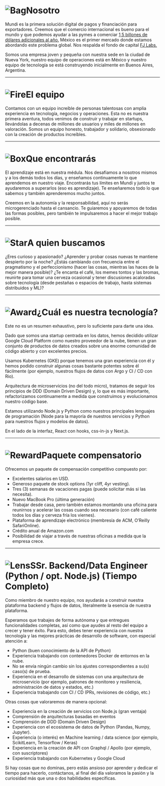 # ![Bag](/icons/bag.svg 'Bag')Nosotro
Mundi es la primera solución digital de pagos y financiación para exportadores. Creemos que el comercio internacional es bueno para el mundo y que podemos ayudar a las pymes a comerciar [1,5 billones de dólares adicionales al año.](https://www.adb.org/sites/default/files/publication/359631/adb-briefs-83.pdf) México es el primer mercado donde estamos abordando este problema global.
Nos respalda el fondo de capital [FJ Labs.](http://www.fjlabs.com)

Somos una empresa joven y pequeña con nuestra sede en la ciudad de Nueva York, nuestro equipo de operaciones está en México y nuestro equipo de tecnología se está construyendo inicialmente en Buenos Aires, Argentina.

---

# ![Fire](/icons/fire.svg 'Fire')El equipo
Contamos con un equipo increíble de personas talentosas con amplia experiencia en tecnología, negocios y operaciones.
Esta no es nuestra primera aventura, todos venimos de construir y trabajar en startups, llevándolas a decenas de millones de usuarios y miles de millones en valoración.
Somos un equipo honesto, trabajador y solidario, obsesionado con la creación de productos increíbles.

---

# ![Box](/icons/box.svg 'Box')Que encontrarás
El aprendizaje está en nuestra médula. Nos desafiamos a nosotros mismos y a los demás todos los días, y enseñamos continuamente lo que aprendemos en nuestro viaje.
Encontrarás tus límites en Mundi y juntos te ayudaremos a superarlos (eso es aprendizaje).
Te enseñaremos todo lo que sabemos y también aprenderemos mucho juntos.

Creemos en la autonomía y la responsabilidad, aquí no serás microgerenciado hasta el cansancio.
Te guiaremos y apoyaremos de todas las formas posibles, pero también te impulsaremos a hacer el mejor trabajo posible.

---

# ![Star](/icons/star.svg 'Star')A quien buscamos
¿Eres curioso y apasionado?
¿Aprender y probar cosas nuevas te mantiene despierto por la noche?
¿Estás cambiando con frecuencia entre el pragmatismo y el perfeccionismo (hacer las cosas, mientras las haces de la mejor manera posible)?
¿Te encanta el café, los memes tontos y las bromas, reunirte para tomar una cerveza ocasional y tener discusiones acaloradas sobre tecnología (desde pestañas o espacios de trabajo, hasta sistemas distribuidos y ML)?

---

# ![Award](/icons/award.svg 'Award')¿Cuál es nuestra tecnología?
Este no es un resumen exhaustivo, pero lo suficiente para darte una idea.

Dado que somos una startup centrada en los datos, hemos decidido utilizar Google Cloud Platform como nuestro proveedor de la nube, tienen un gran conjunto de productos de datos creados sobre una enorme comunidad de código abierto y con excelentes precios.

Usamos Kubernetes (GKE) porque tenemos una gran experiencia con él y hemos podido construir algunas cosas bastante potentes sobre él fácilmente (por ejemplo, nuestros flujos de datos con Argo y CI / CD con Rio).

Arquitectura de microservicios (no del todo micro), tratamos de seguir los principios de DDD (Domain Driven Design) y, lo que es más importante, refactorizamos continuamente a medida que construimos y evolucionamos nuestro código base.

Estamos utilizando Node.js y Python como nuestros principales lenguajes de programación (Node para la mayoría de nuestros servicios y Python para nuestros flujos y modelos de datos).

En el lado de la interfaz, React con hooks, css-in-js y Next.js.

---

# ![Reward](/icons/reward.svg 'Reward')Paquete compensatorio
Ofrecemos un paquete de compensación competitivo compuesto por:
- Excelentes salarios en USD.
- Generoso paquete de stock options (1yr cliff, 4yr vesting).
- Tres (3) semanas de vacaciones pagas (puede solicitar más si las necesita).
- Nuevo MacBook Pro (última generación)
- Trabajar desde casa, pero también estamos montando una oficina para reunirnos y acelerar las cosas cuando sea necesario (con café caliente todos los días y cerveza fría los viernes).
- Plataforma de aprendizaje electrónico (membresía de ACM, O’Reilly SafariOnline).
- Crédito anual de Amazon.com
- Posibilidad de viajar a través de nuestras oficinas a medida que la empresa crece.

---

# ![Lens](/icons/lens.svg 'Lens')SSr. Backend/Data Engineer (Python / opt. Node.js) (Tiempo Completo)
Como miembro de nuestro equipo, nos ayudarás a construir nuestra plataforma backend y flujos de datos, literalmente la esencia de nuestra plataforma.

Esperamos que trabajes de forma autónoma y que entregues funcionalidades completas, así como que ayudes al resto del equipo a crecer y tener éxito.
Para esto, debes tener experiencia con nuestra tecnología y las mejores prácticas de desarrollo de software, con especial atención a:
- Python (buen conocimiento de la API de Python)
- Experiencia trabajando con contenedores Docker de entornos en la nube.
- No se envía ningún cambio sin los ajustes correspondientes a su(s) caso(s) de prueba.
- Experiencia en el desarrollo de sistemas con una arquitectura de microservicio (por ejemplo, patrones de monitoreo y resiliencia, administración de datos y estados, etc.)
- Experiencia trabajando con CI / CD (PRs, revisiones de código, etc.)

Otras cosas que valoraremos de manera opcional:
- Experiencia en la creación de servicios con Node.js (gran ventaja)
- Comprensión de arquitecturas basadas en eventos
- Comprensión de DDD (Domain Driven Design)
- Experiencia con el ecosistema de datos de Python (Pandas, Numpy, Jupyter).
- Experiencia (o interés) en Machine learning / data science (por ejemplo, ScikitLearn, Tensorflow / Keras)
- Experiencia en la creación de API con Graphql / Apollo (por ejemplo, con suscriptores)
- Experiencia trabajando con Kubernetes y Google Cloud

Si hay cosas que no dominas, pero estás ansioso por aprender y dedicar el tiempo para hacerlo, contáctanos, al final del día valoramos la pasión y la curiosidad más que una o dos habilidades específicas.
